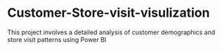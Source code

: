 # Customer-Store-visit-visulization
This project involves a detailed analysis of customer demographics and store visit patterns using Power BI
